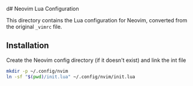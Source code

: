 d# Neovim Lua Configuration

This directory contains the Lua configuration for Neovim, converted from the original `_vimrc` file.

## Installation

Create the Neovim config directory (if it doesn't exist) and link the int file

```bash
mkdir -p ~/.config/nvim
ln -sf "$(pwd)/init.lua" ~/.config/nvim/init.lua
```
